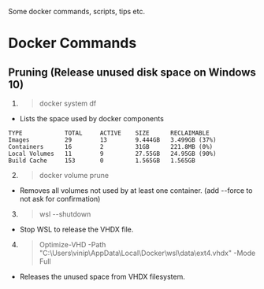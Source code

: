 Some docker commands, scripts, tips etc.

# Docker Commands
## Pruning (Release unused disk space on Windows 10)

1. > docker system df
* Lists the space used by docker components
```
TYPE            TOTAL     ACTIVE    SIZE      RECLAIMABLE
Images          29        13        9.444GB   3.499GB (37%)
Containers      16        2         31GB      221.8MB (0%)
Local Volumes   11        9         27.55GB   24.95GB (90%)
Build Cache     153       0         1.565GB   1.565GB
```

2. > docker volume prune
* Removes all volumes not used by at least one container. (add --force to not ask for confirmation)

3. > wsl --shutdown
* Stop WSL to release the VHDX file.

4. > Optimize-VHD -Path "C:\Users\vinip\AppData\Local\Docker\wsl\data\ext4.vhdx" -Mode Full
* Releases the unused space from VHDX filesystem.

